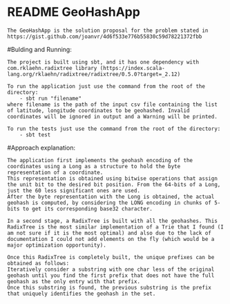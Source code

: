 # README GeoHashApp

    The GeoHashApp is the solution proposal for the problem stated in https://gist.github.com/joanvr/4d6f533e776b55830c59d78221372fbb

#Bulding and Running:

    The project is built using sbt, and it has one dependency with com.rklaehn.radixtree library (https://index.scala-lang.org/rklaehn/radixtree/radixtree/0.5.0?target=_2.12)

    To run the application just use the command from the root of the directory: 
        - sbt run "filename" 
    where filename is the path of the input csv file containing the list of latitude, longitude coordinates to be geohashed. Invalid coordinates will be ignored in output and a Warning will be printed.

    To run the tests just use the command from the root of the directory:
        - sbt test

#Approach explanation:
    
    The application first implements the geohash encoding of the coordinates using a Long as a structure to hold the byte representation of a coordinate.
    This representation is obtained using bitwise operations that assign the unit bit to the desired bit position. From the 64-bits of a Long, just the 60 less significant ones are used.
    After the byte representation with the Long is obtained, the actual geohash is computed, by considering the LONG encoding in chunks of 5-bits to get its corresponding base32 character.

    In a second stage, a RadixTree is built with all the geohashes. This RadixTree is the most similar implementation of a Trie that I found (I am not sure if it is the most optimal) and also due to the lack of documentation I could not add elements on the fly (which would be a major optimization opportunity). 

    Once this RadixTree is completely built, the unique prefixes can be obtained as follows:
    Iteratively consider a substring with one char less of the original geohash until you find the first prefix that does not have the full geohash as the only entry with that prefix.
    Once this substring is found, the previous substring is the prefix that uniquely identifies the geohash in the set.